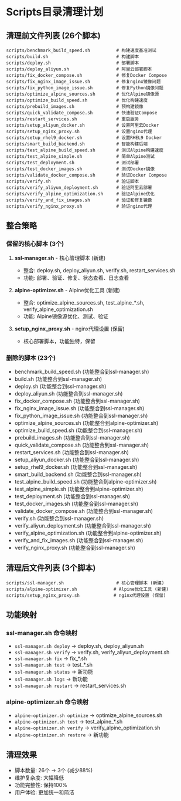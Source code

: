 # Scripts目录清理计划

## 清理前文件列表 (26个脚本)
```
scripts/benchmark_build_speed.sh          # 构建速度基准测试
scripts/build.sh                          # 构建脚本
scripts/deploy.sh                         # 部署脚本
scripts/deploy_aliyun.sh                  # 阿里云部署脚本
scripts/fix_docker_compose.sh             # 修复Docker Compose
scripts/fix_nginx_image_issue.sh          # 修复nginx镜像问题
scripts/fix_python_image_issue.sh         # 修复Python镜像问题
scripts/optimize_alpine_sources.sh        # 优化Alpine镜像源
scripts/optimize_build_speed.sh           # 优化构建速度
scripts/prebuild_images.sh                # 预构建镜像
scripts/quick_validate_compose.sh         # 快速验证Compose
scripts/restart_services.sh               # 重启服务
scripts/setup_aliyun_docker.sh            # 设置阿里云Docker
scripts/setup_nginx_proxy.sh              # 设置nginx代理
scripts/setup_rhel9_docker.sh             # 设置RHEL9 Docker
scripts/smart_build_backend.sh            # 智能构建后端
scripts/test_alpine_build_speed.sh        # 测试Alpine构建速度
scripts/test_alpine_simple.sh             # 简单Alpine测试
scripts/test_deployment.sh                # 测试部署
scripts/test_docker_images.sh             # 测试Docker镜像
scripts/validate_docker_compose.sh        # 验证Docker Compose
scripts/verify.sh                         # 验证脚本
scripts/verify_aliyun_deployment.sh       # 验证阿里云部署
scripts/verify_alpine_optimization.sh     # 验证Alpine优化
scripts/verify_and_fix_images.sh          # 验证和修复镜像
scripts/verify_nginx_proxy.sh             # 验证nginx代理
```

## 整合策略

### 保留的核心脚本 (3个)
1. **ssl-manager.sh** - 核心管理脚本 (新建)
   - 整合: deploy.sh, deploy_aliyun.sh, verify.sh, restart_services.sh
   - 功能: 部署、验证、修复、状态查看、日志查看

2. **alpine-optimizer.sh** - Alpine优化工具 (新建)
   - 整合: optimize_alpine_sources.sh, test_alpine_*.sh, verify_alpine_optimization.sh
   - 功能: Alpine镜像源优化、测试、验证

3. **setup_nginx_proxy.sh** - nginx代理设置 (保留)
   - 核心部署脚本，功能独特，保留

### 删除的脚本 (23个)
- benchmark_build_speed.sh (功能整合到ssl-manager.sh)
- build.sh (功能整合到ssl-manager.sh)
- deploy.sh (功能整合到ssl-manager.sh)
- deploy_aliyun.sh (功能整合到ssl-manager.sh)
- fix_docker_compose.sh (功能整合到ssl-manager.sh)
- fix_nginx_image_issue.sh (功能整合到ssl-manager.sh)
- fix_python_image_issue.sh (功能整合到ssl-manager.sh)
- optimize_alpine_sources.sh (功能整合到alpine-optimizer.sh)
- optimize_build_speed.sh (功能整合到ssl-manager.sh)
- prebuild_images.sh (功能整合到ssl-manager.sh)
- quick_validate_compose.sh (功能整合到ssl-manager.sh)
- restart_services.sh (功能整合到ssl-manager.sh)
- setup_aliyun_docker.sh (功能整合到ssl-manager.sh)
- setup_rhel9_docker.sh (功能整合到ssl-manager.sh)
- smart_build_backend.sh (功能整合到ssl-manager.sh)
- test_alpine_build_speed.sh (功能整合到alpine-optimizer.sh)
- test_alpine_simple.sh (功能整合到alpine-optimizer.sh)
- test_deployment.sh (功能整合到ssl-manager.sh)
- test_docker_images.sh (功能整合到ssl-manager.sh)
- validate_docker_compose.sh (功能整合到ssl-manager.sh)
- verify.sh (功能整合到ssl-manager.sh)
- verify_aliyun_deployment.sh (功能整合到ssl-manager.sh)
- verify_alpine_optimization.sh (功能整合到alpine-optimizer.sh)
- verify_and_fix_images.sh (功能整合到ssl-manager.sh)
- verify_nginx_proxy.sh (功能整合到ssl-manager.sh)

## 清理后文件列表 (3个脚本)
```
scripts/ssl-manager.sh                    # 核心管理脚本 (新建)
scripts/alpine-optimizer.sh              # Alpine优化工具 (新建)
scripts/setup_nginx_proxy.sh             # nginx代理设置 (保留)
```

## 功能映射

### ssl-manager.sh 命令映射
- `ssl-manager.sh deploy` → deploy.sh, deploy_aliyun.sh
- `ssl-manager.sh verify` → verify.sh, verify_aliyun_deployment.sh
- `ssl-manager.sh fix` → fix_*.sh
- `ssl-manager.sh test` → test_*.sh
- `ssl-manager.sh status` → 新功能
- `ssl-manager.sh logs` → 新功能
- `ssl-manager.sh restart` → restart_services.sh

### alpine-optimizer.sh 命令映射
- `alpine-optimizer.sh optimize` → optimize_alpine_sources.sh
- `alpine-optimizer.sh test` → test_alpine_*.sh
- `alpine-optimizer.sh verify` → verify_alpine_optimization.sh
- `alpine-optimizer.sh restore` → 新功能

## 清理效果
- 脚本数量: 26个 → 3个 (减少88%)
- 维护复杂度: 大幅降低
- 功能完整性: 保持100%
- 用户体验: 更加统一和简洁
